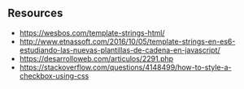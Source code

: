 ## Resources
- https://wesbos.com/template-strings-html/
- http://www.etnassoft.com/2016/10/05/template-strings-en-es6-estudiando-las-nuevas-plantillas-de-cadena-en-javascript/
- https://desarrolloweb.com/articulos/2291.php
- https://stackoverflow.com/questions/4148499/how-to-style-a-checkbox-using-css
